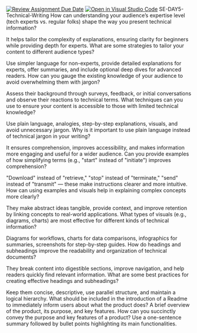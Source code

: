 [![Review Assignment Due Date](https://classroom.github.com/assets/deadline-readme-button-22041afd0340ce965d47ae6ef1cefeee28c7c493a6346c4f15d667ab976d596c.svg)](https://classroom.github.com/a/zsAR-pyY)
[![Open in Visual Studio Code](https://classroom.github.com/assets/open-in-vscode-2e0aaae1b6195c2367325f4f02e2d04e9abb55f0b24a779b69b11b9e10269abc.svg)](https://classroom.github.com/online_ide?assignment_repo_id=18475721&assignment_repo_type=AssignmentRepo)
SE-DAY5-Technical-Writing
How can understanding your audience’s expertise level (tech experts vs. regular folks) shape the way you present technical information?

It helps tailor the complexity of explanations, ensuring clarity for beginners while providing depth for experts.
What are some strategies to tailor your content to different audience types?

Use simpler language for non-experts, provide detailed explanations for experts, offer summaries, and include optional deep dives for advanced readers.
How can you gauge the existing knowledge of your audience to avoid overwhelming them with jargon?

Assess their background through surveys, feedback, or initial conversations and observe their reactions to technical terms.
What techniques can you use to ensure your content is accessible to those with limited technical knowledge?

Use plain language, analogies, step-by-step explanations, visuals, and avoid unnecessary jargon.
Why is it important to use plain language instead of technical jargon in your writing?

It ensures comprehension, improves accessibility, and makes information more engaging and useful for a wider audience.
Can you provide examples of how simplifying terms (e.g., "start" instead of "initiate") improves comprehension?

"Download" instead of "retrieve," "stop" instead of "terminate," "send" instead of "transmit" — these make instructions clearer and more intuitive.
How can using examples and visuals help in explaining complex concepts more clearly?

They make abstract ideas tangible, provide context, and improve retention by linking concepts to real-world applications.
What types of visuals (e.g., diagrams, charts) are most effective for different kinds of technical information?

Diagrams for workflows, charts for data comparisons, infographics for summaries, screenshots for step-by-step guides.
How do headings and subheadings improve the readability and organization of technical documents?

They break content into digestible sections, improve navigation, and help readers quickly find relevant information.
What are some best practices for creating effective headings and subheadings?

Keep them concise, descriptive, use parallel structure, and maintain a logical hierarchy.
What should be included in the introduction of a Readme to immediately inform users about what the product does?
A brief overview of the product, its purpose, and key features.
How can you succinctly convey the purpose and key features of a product?
Use a one-sentence summary followed by bullet points highlighting its main functionalities.
